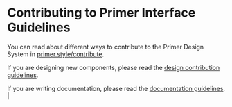 # Contributing to Primer Interface Guidelines

You can read about different ways to contribute to the Primer Design System in [primer.style/contribute](https://primer.style/contribute/how-to-contribute).

If you are designing new components, please read the [design contribution guidelines](https://primer.style/contribute/design).

If you are writing documentation, please read the [documentation guidelines](https://primer.style/contribute/documentation). |
